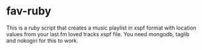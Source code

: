 fav-ruby
========
This is a ruby script that creates a music playlist in xspf format with location values from your last.fm loved tracks xspf file.
You need mongodb, taglib and nokogiri for this to work.
